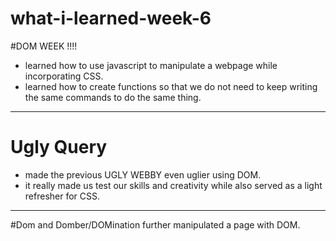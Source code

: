 # what-i-learned-week-6

#DOM WEEK !!!!
* learned how to use javascript to manipulate a webpage while incorporating CSS.
* learned how to create functions so that we do not need to keep writing the same commands to do the same thing.
---

# Ugly Query
* made the previous UGLY WEBBY even uglier using DOM.
* it really made us test our skills and creativity while also served as a light refresher for CSS.

---

#Dom and Domber/DOMination
 further manipulated a page with DOM.

 

